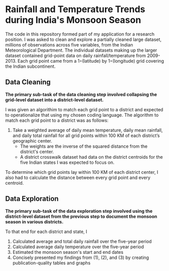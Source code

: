 # Rainfall and Temperature Trends during India's Monsoon Season

The code in this repository formed part of my application for a research position. I was asked to clean and explore a partially
cleaned large dataset, millions of observations across five variables, from  the  Indian  Meteorological  Department. The individual
datasets making up the larger dataset contained grid-point data on daily  rainfall/temperature from 2009-2013. Each grid  point
came  from  a  1◦(latitude)  by  1◦(longitude)  grid  covering  the  Indian subcontinent. 

## Data Cleaning 

**The primary sub-task of the data cleaning step involved collapsing the grid-level dataset into a district-level dataset.**

I was given an algorithim to match each grid point to a district and expected to operationalize that using my chosen coding
language. The algorithm  to  match  each  grid  point  to  a  district  was  as  follows:  
  
  1. Take  a  weighted  average  of  daily  mean temperature,  daily  mean  rainfall,  and  daily  total  rainfall  for  all  grid  points  within  100  KM  of  each district’s  geographic  center.  
      - The  weights  are  the  inverse  of  the  squared  distance  from  the  district's center.
      - A district crosswalk dataset had data on the district centroids for the five Indian states I was expected to focus on.       

To  determine  which  grid  points  lay  within  100  KM  of  each  district  center,  I  also had  to  calculate the  distance between  every  grid  point  and  every  centroid.  

## Data Exploration 

**The primary sub-task of the data exploration step involved using the district-level dataset from the previous step to document the monsoon season in various districts.**

To that end for each district and state, I

  1. Calculated average and total daily rainfall over the five-year period
  2. Calculated average daily temperature over the five-year period
  3. Estimated the monsoon season's start and end dates
  2. Concisely presented my findings from (1), (2), and (3) by creating publication-quality tables and graphs
